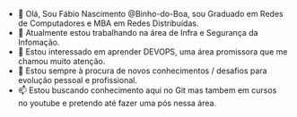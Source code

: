 - 👋 Olá, Sou Fábio Nascimento @Binho-do-Boa, sou Graduado em Redes de Computadores e MBA em Redes Distribuídas. 
- 👀 Atualmente estou trabalhando na área de Infra e Segurança da Infomação. 
- 🌱 Estou interessado em aprender DEVOPS, uma área promissora que me chamou muito atenção.
- 💞️ Estou sempre à procura de novos conhecimentos / desafios para evolução pessoal e profissional. 
- 📫 Estou buscando conhecimento aqui no Git mas tambem em cursos no youtube e pretendo até fazer uma pós nessa área.
